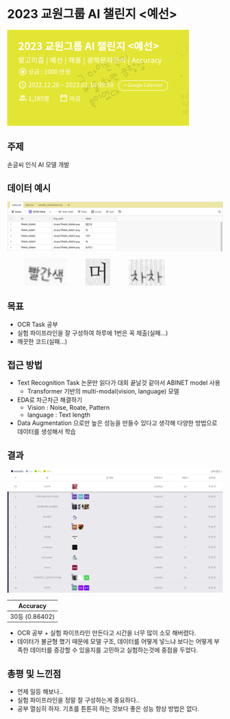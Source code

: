 # 2023 교원그룹 AI 챌린지 <예선>

![](img/title.png)

## 주제

손글씨 인식 AI 모델 개발


## 데이터 예시

![](img/data_sample.png)
<br>

&nbsp;&nbsp;&nbsp;&nbsp;&nbsp;&nbsp;&nbsp;&nbsp;&nbsp;&nbsp;![](img/sample_1.png) &nbsp;&nbsp;&nbsp;&nbsp;&nbsp;&nbsp;&nbsp;&nbsp;&nbsp;&nbsp;![](img/sample_2.png) &nbsp;&nbsp;&nbsp;&nbsp;&nbsp;&nbsp;&nbsp;&nbsp;&nbsp;&nbsp;![](img/sample_3.png)

## 목표

- OCR Task 공부 
- 실험 파이프라인을 잘 구성하여 하루에 1번은 꼭 제출(실패...)
- 깨끗한 코드(실패...)

## 접근 방법
- Text Recognition Task 논문만 읽다가 대회 끝날것 같아서 ABINET model 사용
    - Transformer 기반의 multi-modal(vision, language) 모델 
- EDA로 차근차근 해결하기 
    - Vision : Noise, Roate, Pattern
    - language : Text length
- Data Augmentation 으로만 높은 성능을 만들수 있다고 생각해 다양한 방법으로 데이터를 생성해서 학습


## 결과
![](img/result.png)

| Accuracy       | 
| ------------ | 
| 30등 (0.86402) | 




- OCR 공부 + 실험 파이프라인 만든다고 시간을 너무 많이 소모 해버렸다.
- 데이터가 불균형 했기 때문에 모델 구조, 데이터를 어떻게 넣느냐 보다는 어떻게 부족한 데이터를 증강할 수 있을지를 고민하고 실험하는것에 중점을 두었다.


## 총평 및 느낀점
- 언제 일등 해보나..
- 실험 파이프라인을 정말 잘 구성하는게 중요하다..
- 공부 열심히 하자. 기초를 튼튼히 하는 것보다 좋은 성능 향상 방법은 없다.
